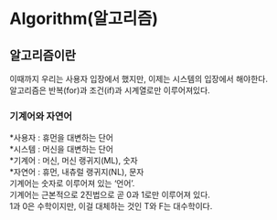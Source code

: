 # Algorithm(알고리즘)

## 알고리즘이란
이때까지 우리는 사용자 입장에서 했지만, 이제는 시스템의 입장에서 해야한다.<br>
알고리즘은 반복(for)과 조건(if)과 시계열로만 이루어져있다.<br>

### 기계어와 자연어
*사용자 : 휴먼을 대변하는 단어<br>
*시스템 : 머신을 대변하는 단어<br>
*기계어 : 머신, 머신 랭귀지(ML), 숫자<br>
*자연어 : 휴먼, 내츄럴 랭귀지(NL), 문자<br>
기계어는 숫자로 이루어져 있는 ‘언어’.<br>
기계어는 근본적으로 2진법으로 곧 0과 1로만 이루어져 있다.<br>
1과 0은 수학이지만, 이걸 대체하는 것인 T와 F는 대수학이다.<br>











